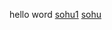 hello word
<a href="http://github.com/Yiluohepan/sohu.html">sohu1</a>
<a href="http://www.sohu.com">sohu</a>
